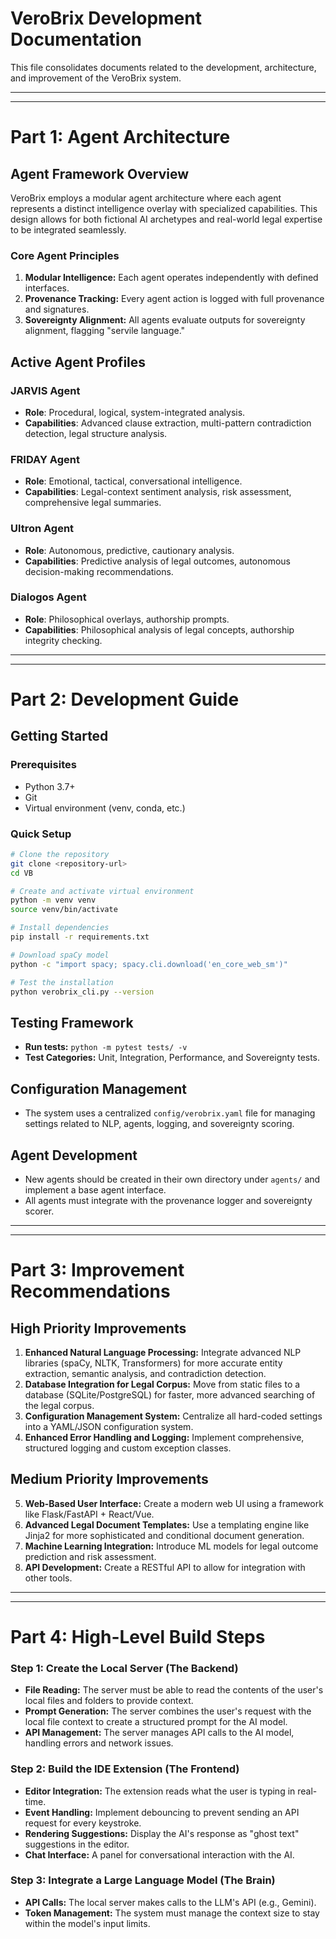 # VeroBrix Development Documentation

This file consolidates documents related to the development, architecture, and improvement of the VeroBrix system.

---
---

# Part 1: Agent Architecture

## Agent Framework Overview

VeroBrix employs a modular agent architecture where each agent represents a distinct intelligence overlay with specialized capabilities. This design allows for both fictional AI archetypes and real-world legal expertise to be integrated seamlessly.

### Core Agent Principles
1.  **Modular Intelligence:** Each agent operates independently with defined interfaces.
2.  **Provenance Tracking:** Every agent action is logged with full provenance and signatures.
3.  **Sovereignty Alignment:** All agents evaluate outputs for sovereignty alignment, flagging "servile language."

## Active Agent Profiles

### JARVIS Agent
-   **Role**: Procedural, logical, system-integrated analysis.
-   **Capabilities**: Advanced clause extraction, multi-pattern contradiction detection, legal structure analysis.

### FRIDAY Agent
-   **Role**: Emotional, tactical, conversational intelligence.
-   **Capabilities**: Legal-context sentiment analysis, risk assessment, comprehensive legal summaries.

### Ultron Agent
-   **Role**: Autonomous, predictive, cautionary analysis.
-   **Capabilities**: Predictive analysis of legal outcomes, autonomous decision-making recommendations.

### Dialogos Agent
-   **Role**: Philosophical overlays, authorship prompts.
-   **Capabilities**: Philosophical analysis of legal concepts, authorship integrity checking.

---
---

# Part 2: Development Guide

## Getting Started

### Prerequisites
-   Python 3.7+
-   Git
-   Virtual environment (venv, conda, etc.)

### Quick Setup
```bash
# Clone the repository
git clone <repository-url>
cd VB

# Create and activate virtual environment
python -m venv venv
source venv/bin/activate

# Install dependencies
pip install -r requirements.txt

# Download spaCy model
python -c "import spacy; spacy.cli.download('en_core_web_sm')"

# Test the installation
python verobrix_cli.py --version
```

## Testing Framework
-   **Run tests:** `python -m pytest tests/ -v`
-   **Test Categories:** Unit, Integration, Performance, and Sovereignty tests.

## Configuration Management
-   The system uses a centralized `config/verobrix.yaml` file for managing settings related to NLP, agents, logging, and sovereignty scoring.

## Agent Development
-   New agents should be created in their own directory under `agents/` and implement a base agent interface.
-   All agents must integrate with the provenance logger and sovereignty scorer.

---
---

# Part 3: Improvement Recommendations

## High Priority Improvements
1.  **Enhanced Natural Language Processing:** Integrate advanced NLP libraries (spaCy, NLTK, Transformers) for more accurate entity extraction, semantic analysis, and contradiction detection.
2.  **Database Integration for Legal Corpus:** Move from static files to a database (SQLite/PostgreSQL) for faster, more advanced searching of the legal corpus.
3.  **Configuration Management System:** Centralize all hard-coded settings into a YAML/JSON configuration system.
4.  **Enhanced Error Handling and Logging:** Implement comprehensive, structured logging and custom exception classes.

## Medium Priority Improvements
5.  **Web-Based User Interface:** Create a modern web UI using a framework like Flask/FastAPI + React/Vue.
6.  **Advanced Legal Document Templates:** Use a templating engine like Jinja2 for more sophisticated and conditional document generation.
7.  **Machine Learning Integration:** Introduce ML models for legal outcome prediction and risk assessment.
8.  **API Development:** Create a RESTful API to allow for integration with other tools.

---
---

# Part 4: High-Level Build Steps

### Step 1: Create the Local Server (The Backend)
-   **File Reading:** The server must be able to read the contents of the user's local files and folders to provide context.
-   **Prompt Generation:** The server combines the user's request with the local file context to create a structured prompt for the AI model.
-   **API Management:** The server manages API calls to the AI model, handling errors and network issues.

### Step 2: Build the IDE Extension (The Frontend)
-   **Editor Integration:** The extension reads what the user is typing in real-time.
-   **Event Handling:** Implement debouncing to prevent sending an API request for every keystroke.
-   **Rendering Suggestions:** Display the AI's response as "ghost text" suggestions in the editor.
-   **Chat Interface:** A panel for conversational interaction with the AI.

### Step 3: Integrate a Large Language Model (The Brain)
-   **API Calls:** The local server makes calls to the LLM's API (e.g., Gemini).
-   **Token Management:** The system must manage the context size to stay within the model's input limits.

